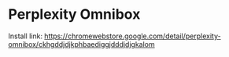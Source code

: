 # Perplexity Omnibox

Install link: https://chromewebstore.google.com/detail/perplexity-omnibox/ckhgddjdjkphbaediggjdddjdjgkalom
